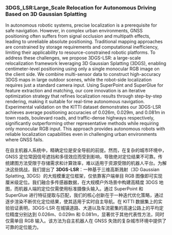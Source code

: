 ### 3DGS_LSR:Large_Scale Relocation for Autonomous Driving Based on 3D Gaussian Splatting

In autonomous robotic systems, precise localization is a prerequisite for safe navigation. However, in complex urban environments, GNSS positioning often suffers from signal occlusion and multipath effects, leading to unreliable absolute positioning. Traditional mapping approaches are constrained by storage requirements and computational inefficiency, limiting their applicability to resource-constrained robotic platforms. To address these challenges, we propose 3DGS-LSR: a large-scale relocalization framework leveraging 3D Gaussian Splatting (3DGS), enabling centimeter-level positioning using only a single monocular RGB image on the client side. We combine multi-sensor data to construct high-accuracy 3DGS maps in large outdoor scenes, while the robot-side localization requires just a standard camera input. Using SuperPoint and SuperGlue for feature extraction and matching, our core innovation is an iterative optimization strategy that refines localization results through step-by-step rendering, making it suitable for real-time autonomous navigation. Experimental validation on the KITTI dataset demonstrates our 3DGS-LSR achieves average positioning accuracies of 0.026m, 0.029m, and 0.081m in town roads, boulevard roads, and traffic-dense highways respectively, significantly outperforming other representative methods while requiring only monocular RGB input. This approach provides autonomous robots with reliable localization capabilities even in challenging urban environments where GNSS fails.

在自主机器人系统中，精确定位是安全导航的前提。然而，在复杂的城市环境中，GNSS 定位常因信号遮挡和多径效应而受到影响，导致绝对定位结果不可靠。传统建图方法受限于存储需求和计算效率，难以适用于资源受限的机器人平台。为解决这些挑战，我们提出了 **3DGS-LSR**：一种基于三维高斯溅射（3D Gaussian Splatting, 3DGS）的大规模重定位框架，仅依靠客户端单目 RGB 图像即可实现厘米级定位。我们融合多传感器数据，在大规模户外场景中构建高精度 3DGS 地图，而机器人端的定位仅需使用标准摄像头输入。通过 SuperPoint 和 SuperGlue 进行特征提取与匹配，我们的核心创新在于一种迭代优化策略，通过逐步渲染不断优化定位结果，使其适用于实时自主导航。在 KITTI 数据集上的实验验证表明，3DGS-LSR 在城镇道路、大道以及车流密集的高速公路上的平均定位精度分别达到 0.026m、0.029m 和 0.081m，显著优于其他代表性方法，同时仅需单目 RGB 输入。该方法为自主机器人在 GNSS 失效的复杂城市环境中提供了可靠的定位能力。
